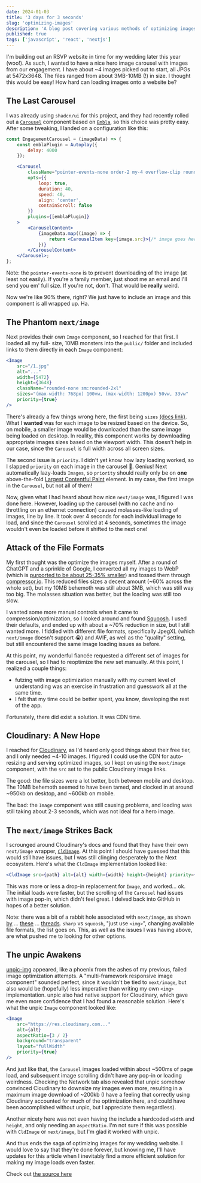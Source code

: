 ```yaml
---
date: 2024-01-03
title: '3 days for 3 seconds'
slug: 'optimizing-images'
description: 'A blog post covering various methods of optimizing images in a Next.js app. Cloudinary, next/image, unpic, and CldImage are all covered.'
published: true
tags: ['javascript', 'react', 'nextjs']
---
```


I'm building out an RSVP website in time for my wedding later this year (woo!). As such, I wanted to have a nice hero image carousel with images from our engagement. I have about ~4 images picked out to start, all JPGs at 5472x3648. The files ranged from about 3MB-10MB (!) in size. I thought this would be easy! How hard can loading images onto a website be?

## The Last Carousel

I was already using `shadcn/ui` for this project, and they had recently rolled out a [`Carousel`](https://ui.shadcn.com/docs/components/carousel) component based on [`Embla`](https://www.embla-carousel.com/), so this choice was pretty easy. After some tweaking, I landed on a configuration like this:

```jsx
const EngagementCarousel = (imageData) => {
	const emblaPlugin = Autoplay({
		delay: 4000
	});

	<Carousel
		className="pointer-events-none order-2 my-4 overflow-clip rounded-none sm:m-0 sm:rounded-2xl"
		opts={{
			loop: true,
			duration: 40,
			speed: 40,
			align: 'center',
			containScroll: false
		}}
		plugins={[emblaPlugin]}
	>
		<CarouselContent>
			{imageData.map((image) => {
				return <CarouselItem key={image.src}>{/* image goes here */}</CarouselItem>;
			})}
		</CarouselContent>
	</Carousel>;
};
```

Note: the `pointer-events-none` is to prevent downloading of the image (at least not easily). If you're a family member, just shoot me an email and I'll send you em' full size. If you're not, don't. That would be **really** weird.

Now we're like 90% there, right? We just have to include an image and this component is all wrapped up. Ha.

## The Phantom `next/image`

Next provides their own `Image` component, so I reached for that first. I loaded all my full- size, 10MB monsters into the `public/` folder and included links to them directly in each `Image` component:

```jsx
<Image
	src="/1.jpg"
	alt="..."
	width={5472}
	height={3648}
	className="rounded-none sm:rounded-2xl"
	sizes="(max-width: 768px) 100vw, (max-width: 1200px) 50vw, 33vw"
	priority={true}
/>
```

There's already a few things wrong here, the first being `sizes` [(docs link)](https://nextjs.org/docs/app/api-reference/components/image). What I **wanted** was for each image to be resized based on the device. So, on mobile, a smaller image would be downloaded than the same image being loaded on desktop. In reality, this component works by downloading appropriate images sizes based on the viewport width. This doesn't help in our case, since the `Carousel` is full width across all screen sizes.

The second issue is `priority`. I didn't yet know how lazy loading worked, so I slapped `priority` on each image in the carousel 🤦. Genius! Next automatically lazy-loads `Images`, so `priority` should really only be on **one** above-the-fold [Largest Contentful Paint](https://web.dev/articles/lcp) element. In my case, the first image in the `Carousel`, but not all of them!

Now, given what I had heard about how nice `next/image` was, I figured I was done here. However, loading up the carousel (with no cache and no throttling on an ethernet connection) caused molasses-like loading of images, line by line. It took over 4 seconds for each individual image to load, and since the `Carousel` scrolled at 4 seconds, sometimes the image wouldn't even be loaded before it shifted to the next one!

## Attack of the File Formats

My first thought was the optimize the images myself. After a round of ChatGPT and a sprinkle of Google, I converted all my images to WebP (which is [purported to be about 25-35% smaller](https://developers.google.com/speed/webp/docs/webp_study)) and tossed them through [compressor.io](https://www.compressor.io). This reduced files sizes a decent amount (~60% across the whole set), but my 10MB behemoth was still about 3MB, which was still way too big. The molasses situation was better, but the loading was still too slow.

I wanted some more manual controls when it came to compression/optimization, so I looked around and found [Squoosh](https://squoosh.app/). I used their defaults, and ended up with about a ~70% reduction in size, but I still wanted more. I fiddled with different file formats, specifically JpegXL (which `next/image` doesn't support 😭) and AVIF, as well as the "quality" setting, but still encountered the same image loading issues as before.

At this point, my wonderful fiancée requested a different set of images for the carousel, so I had to reoptimize the new set manually. At this point, I realized a couple things:

- futzing with image optimization manually with my current level of understanding was an exercise in frustration and guesswork all at the same time.
- I felt that my time could be better spent, you know, developing the rest of the app.

Fortunately, there did exist a solution. It was CDN time.

## Cloudinary: A New Hope

I reached for [Cloudinary](https://cloudinary.com/), as I'd heard only good things about their free tier, and I only needed ~4-10 images. I figured I could use the CDN for auto-resizing and serving optimized images, so I kept on using the `next/image` component, with the `src` set to the public Cloudinary image links.

The good: the file sizes were a lot better, both between mobile and desktop. The 10MB behemoth seemed to have been tamed, and clocked in at around ~950kb on desktop, and ~600kb on mobile.

The bad: the `Image` component was still causing problems, and loading was still taking about 2-3 seconds, which was not ideal for a hero image.

## The `next/image` Strikes Back

I scrounged around Cloudinary's docs and found that they have their own `next/image` wrapper, [`CldImage`](https://next.cloudinary.dev/cldimage/basic-usage). At this point I should have guessed that this would still have issues, but I was still clinging desperately to the Next ecosystem. Here's what the `CldImage` implementation looked like:

```jsx
<CldImage src={path} alt={alt} width={width} height={height} priority={priority} />
```

This was more or less a drop-in replacement for `Image`, and worked... ok. The initial loads were faster, but the scrolling of the `Carousel` had issues with image pop-in, which didn't feel great. I delved back into GitHub in hopes of a better solution.

Note: there was a bit of a rabbit hole associated with `next/image`, as shown [by](https://stackoverflow.com/questions/66637391/next-images-components-are-too-slow-to-appear) ... [these](https://github.com/vercel/next.js/discussions/21294) ... [threads](https://www.reddit.com/r/nextjs/comments/10w0r10/nextimage_loading_slow/). `sharp` vs `squoosh`, "just use `<img>`", changing available file formats, the list goes on. This, as well as the issues I was having above, are what pushed me to looking for other options.

## The unpic Awakens

[unpic-img](https://github.com/ascorbic/unpic-img) appeared, like a phoenix from the ashes of my previous, failed image optimization attempts. A "multi-framework responsive image component" sounded perfect, since it wouldn't be tied to `next/image`, but also would be (hopefully) less imperative than writing my own `<img>` implementation. unpic also had native support for Cloudinary, which gave me even more confidence that I had found a reasonable solution.
Here's what the unpic `Image` component looked like:

```jsx
<Image
	src="https://res.cloudinary.com..."
	alt={alt}
	aspectRatio={3 / 2}
	background="transparent"
	layout="fullWidth"
	priority={true}
/>
```

And just like that, the `Carousel` images loaded within about ~500ms of page load, and subsequent image scrolling didn't have any pop-in or loading weirdness. Checking the Network tab also revealed that unpic somehow convinced Cloudinary to downsize my images even more, resulting in a maximum image download of ~200kb (I have a feeling that correctly using Cloudinary accounted for much of the optimization here, and could have been accomplished without unpic, but I appreciate them regardless).

Another nicety here was not even having the include a hardcoded `width` and `height`, and only needing an `aspectRatio`. I'm not sure if this was possible with `CldImage` or `next/image`, but I'm glad it worked with unpic.

And thus ends the saga of optimizing images for my wedding website. I would love to say that they're done forever, but knowing me, I'll have updates for this article when I inevitably find a more efficient solution for making my image loads even faster.

Check out [the source here](https://github.com/simonbukin/wedding-website/commits/main/src/components/EngagementCarousel.tsx)
